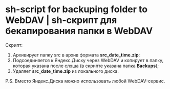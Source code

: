# sh-script for backuping folder to WebDAV | sh-скрипт для бекапирования папки в WebDAV

Скрипт:
1. Архивирует папку src в архив формата **src_date_time.zip**;
2. Подсоединяется к Яндекс.Диску через WebDAV и копирует в папку, которая указана после слэша (в скрипте указана папка **Backups**);
3. Удаляет **src_date_time.zip** из локального диска.

P.S. Вместо Яндекс.Диска можно использовать любой WebDAV-сервис.
